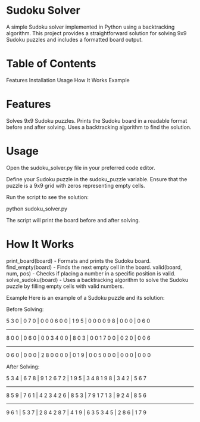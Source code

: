 # Sudoku Solver
A simple Sudoku solver implemented in Python using a backtracking algorithm. This project provides a straightforward solution for solving 9x9 Sudoku puzzles and includes a formatted board output.

# Table of Contents
Features
Installation
Usage
How It Works
Example


# Features
Solves 9x9 Sudoku puzzles.
Prints the Sudoku board in a readable format before and after solving.
Uses a backtracking algorithm to find the solution.


# Usage
Open the sudoku_solver.py file in your preferred code editor.

Define your Sudoku puzzle in the sudoku_puzzle variable. Ensure that the puzzle is a 9x9 grid with zeros representing empty cells.

Run the script to see the solution:


python sudoku_solver.py

The script will print the board before and after solving.



# How It Works
print_board(board) - Formats and prints the Sudoku board.
find_empty(board) - Finds the next empty cell in the board.
valid(board, num, pos) - Checks if placing a number in a specific position is valid.
solve_sudoku(board) - Uses a backtracking algorithm to solve the Sudoku puzzle by filling empty cells with valid numbers.

Example
Here is an example of a Sudoku puzzle and its solution:

Before Solving:

5 3 0 | 0 7 0 | 0 0 0
6 0 0 | 1 9 5 | 0 0 0
0 9 8 | 0 0 0 | 0 6 0
- - - - - - - - - - - - -
8 0 0 | 0 6 0 | 0 0 3
4 0 0 | 8 0 3 | 0 0 1
7 0 0 | 0 2 0 | 0 0 6
- - - - - - - - - - - - -
0 6 0 | 0 0 0 | 2 8 0
0 0 0 | 0 1 9 | 0 0 5
0 0 0 | 0 0 0 | 0 0 0


After Solving:

5 3 4 | 6 7 8 | 9 1 2
6 7 2 | 1 9 5 | 3 4 8
1 9 8 | 3 4 2 | 5 6 7
- - - - - - - - - - - - -
8 5 9 | 7 6 1 | 4 2 3
4 2 6 | 8 5 3 | 7 9 1
7 1 3 | 9 2 4 | 8 5 6
- - - - - - - - - - - - -
9 6 1 | 5 3 7 | 2 8 4
2 8 7 | 4 1 9 | 6 3 5
3 4 5 | 2 8 6 | 1 7 9

